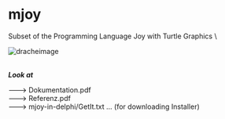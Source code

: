 # mjoy
Subset of the Programming Language Joy with Turtle Graphics \

![dracheimage](https://fpstefan.github.io/fpstefande/dracheimage.png)

\
***Look at***

---> Dokumentation.pdf\
---> Referenz.pdf\
---> mjoy-in-delphi/GetIt.txt ... (for downloading Installer)
